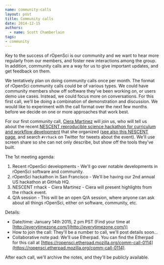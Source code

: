 ```yaml
---
name: community-calls
layout: post
title: Community calls
date: 2014-12-15
authors:
  - name: Scott Chamberlain
tags:
- community
---
```


Key to the success of rOpenSci is our community and we want to hear more regularly from our members, and foster new interactions among the group. In addition, community calls are a way for us to give important updates, and get feedback on them. 

We tentatively plan on doing community calls once per month. The format of rOpenSci community calls could be of various types. We could have community members show off software they've been working on, or users demo use cases. Instead, we could focus more on conversations. For this first call, we'll be doing a combination of demonstration and discussion. We would like to experiment with the call format over the next few months before we decide on one or more approaches that work best.  

For our first community call, [Ciera Martinez][ciera] will join us, who will tell us about the recent [NESCENT reproducible science hackathon for curriculum and workflow development](https://github.com/Reproducible-Science-Curriculum/Reproducible-Science-Hackathon-Dec-08-2014) that she organized ([see also this NESCENT page](http://www.nescent.org/cal/calendar_detail.php?id=1125), and search `#rrhack` on Twitter for tweets about the event). We'll use screen share so she can not only describe, but show off the tools they've built.

The 1st meeting agenda:

1. Recent rOpenSci developments - We'll go over notable developments in rOpenSci software and community.
2. rOpenSci hackathon in San Francisco - We'll be having our 2nd annual US hackathon at GitHub HQ.
3. NESCENT rrhack - Ciera Martinez - Ciera will present highlights from the rrhack event.
4. Q/A session - This will be an open Q/A session, where anyone can ask about all things rOpenSci, either on software, community, etc.

Details:

* Date/time: January 14th 2015, 2 pm PST (Find your time at [http://everytimezone.com/](http://everytimezone.com/))
* How to join the call: They'll be a number to call, we'll post details soon...
* Collaborative note pad: We'll use Etherpad. You can find the Etherpad for this call at [https://ropensci.etherpad.mozilla.org/comm-call-0114](https://ropensci.etherpad.mozilla.org/comm-call-0114).

After each call, we'll archive the notes, and they'll be publicly available.  

[ciera]: http://cierareports.org/
